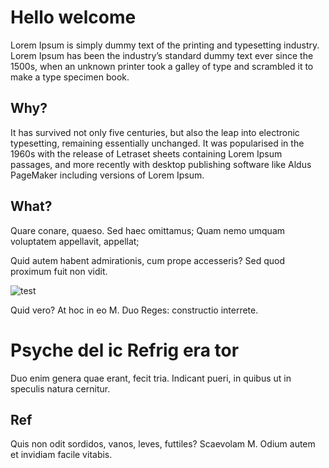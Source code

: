 # Hello welcome

Lorem Ipsum is simply dummy text of the printing and typesetting industry.
Lorem Ipsum has been the industry’s standard dummy text ever since the 1500s, when an unknown printer took a galley of type and scrambled it to make a type specimen book.

## Why?

It has survived not only five centuries, but also the leap into electronic typesetting, remaining essentially unchanged.
It was popularised in the 1960s with the release of Letraset sheets containing Lorem Ipsum passages, and more recently with desktop publishing software like Aldus PageMaker including versions of Lorem Ipsum.

## What?

Quare conare, quaeso. Sed haec omittamus; Quam nemo umquam voluptatem appellavit, appellat;

Quid autem habent admirationis, cum prope accesseris? Sed quod proximum fuit non vidit.

![test](/test.SpecularColor.png,/test.Diffuse.png)

Quid vero? At hoc in eo M. Duo Reges: constructio interrete.

# Psyche del ic Refrig era tor

Duo enim genera quae erant, fecit tria. Indicant pueri, in quibus ut in speculis natura cernitur.

## Ref

Quis non odit sordidos, vanos, leves, futtiles? Scaevolam M. Odium autem et invidiam facile vitabis.
